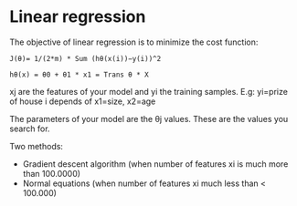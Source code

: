 Linear regression
=======================
The objective of linear regression is to minimize the cost function: 

```
J(θ)= 1/(2*m) * Sum (hθ(x(i))−y(i))^2
```

```
hθ(x) = θ0 + θ1 * x1 = Trans θ * X
```

xj are the features of your model and yi the training samples. E.g: yi=prize of house i depends of x1=size, x2=age

The parameters of your model are the θj values. These are the values you search for.  

Two methods: 
  * Gradient descent algorithm (when number of features xi is much more than 100.0000)
  * Normal equations (when number of features xi much less than < 100.000)

